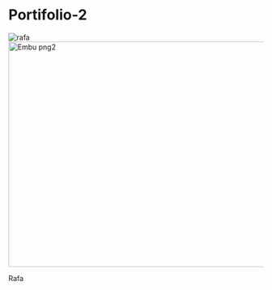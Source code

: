 # Portifolio-2
![rafa](https://github.com/user-attachments/assets/8f9ad878-d888-4f90-9e41-1d625e44ecb1)
<img width="697" height="445" alt="Embu png2" src="https://github.com/user-attachments/assets/0b0fd465-08a8-4028-ad4a-9ae5bcde79d8" />

Rafa

